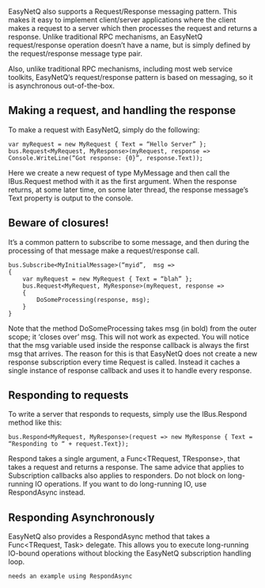 EasyNetQ also supports a Request/Response messaging pattern. This makes it easy to implement client/server applications where the client makes a request to a server which then processes the request and returns a response. Unlike traditional RPC mechanisms, an EasyNetQ request/response operation doesn’t have a name, but is simply defined by the request/response message type pair.

Also, unlike traditional RPC mechanisms, including most web service toolkits, EasyNetQ’s request/response pattern is based on messaging, so it is asynchronous out-of-the-box.

## Making a request, and handling the response

To make a request with EasyNetQ, simply do the following:

    var myRequest = new MyRequest { Text = “Hello Server” };
    bus.Request<MyRequest, MyResponse>(myRequest, response => Console.WriteLine(“Got response: {0}”, response.Text));

Here we create a new request of type MyMessage and then call the IBus.Request method with it as the first argument. When the response returns, at some later time, on some later thread, the response message’s Text property is output to the console.

## Beware of closures!

It’s a common pattern to subscribe to some message, and then during the processing of that message make a request/response call.

    bus.Subscribe<MyInitialMessage>(“myid”,  msg => 
    {
        var myRequest = new MyRequest { Text = “blah” };
        bus.Request<MyRequest, MyResponse>(myRequest, response => 
        {
            DoSomeProcessing(response, msg);
        }
    }

Note that the method DoSomeProcessing takes msg (in bold) from the outer scope; it ‘closes over’ msg. This will not work as expected. You will notice that the msg variable used inside the response callback is always the first msg that arrives. The reason for this is that EasyNetQ does not create a new response subscription every time Request is called. Instead it caches a single instance of response callback and uses it to handle every response.

## Responding to requests

To write a server that responds to requests, simply use the IBus.Respond method like this:

    bus.Respond<MyRequest, MyResponse>(request => new MyResponse { Text = “Responding to “ + request.Text});

Respond takes a single argument, a Func<TRequest, TResponse>, that takes a request and returns a response. The same advice that applies to Subscription callbacks also applies to responders. Do not block on long-running IO operations. If you want to do long-running IO, use RespondAsync instead.

## Responding Asynchronously

EasyNetQ also provides a RespondAsync method that takes a Func<TRequest, Task<TResponse>> delegate. This allows you to execute long-running IO-bound operations without blocking the EasyNetQ subscription handling loop.

    needs an example using RespondAsync
